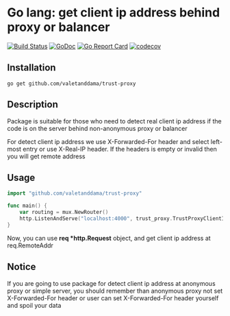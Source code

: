 # Go lang: get client ip address behind proxy or balancer

[![Build Status](https://travis-ci.org/valetanddama/trust-proxy.svg?branch=master)](https://travis-ci.org/valetanddama/trust-proxy)
[![GoDoc](https://godoc.org/github.com/valetanddama/trust-proxy?status.svg)](https://godoc.org/github.com/valetanddama/trust-proxy)
[![Go Report Card](https://goreportcard.com/badge/github.com/valetanddama/trust-proxy)](https://goreportcard.com/report/github.com/valetanddama/trust-proxy)
[![codecov](https://codecov.io/gh/valetanddama/trust-proxy/branch/master/graph/badge.svg)](https://codecov.io/gh/valetanddama/trust-proxy)

## Installation

```
go get github.com/valetanddama/trust-proxy
```

## Description
Package is suitable for those who need to detect real client ip address if the code is on the server behind non-anonymous proxy or balancer

For detect client ip address we use X-Forwarded-For header and select left-most entry or use X-Real-IP header. If the headers is empty or invalid then you will get remote address

## Usage
```go
import "github.com/valetanddama/trust-proxy"

func main() {
    var routing = mux.NewRouter()
    http.ListenAndServe("localhost:4000", trust_proxy.TrustProxyClientIp(routing))
}
```

Now, you can use **req \*http.Request** object, and get client ip address at req.RemoteAddr

## Notice
If you are going to use package for detect client ip address at anonymous proxy or simple server, you should remember than anonymous proxy not set X-Forwarded-For header or user can set X-Forwarded-For header yourself and spoil your data